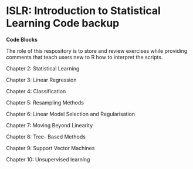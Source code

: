 # ISLR: Introduction to Statistical Learning Code backup

<b> Code Blocks </b>

The role of this respository is to store and review exercises 
while providing comments that teach users new to R how to interpret the scripts.

Chapter 2: Statistical Learning

Chapter 3: Linear Regression 

Chapter 4: Classification

Chapter 5: Resampling Methods

Chapter 6: Linear Model Selection and Regularisation

Chapter 7: Moving Beyond Linearity

Chapter 8: Tree- Based Methods

Chapter 9: Support Vector Machines

Chapter 10: Unsupervised learning


